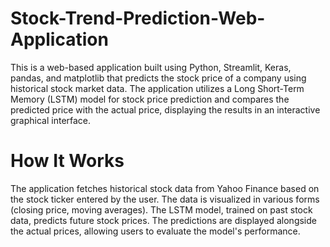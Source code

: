 # Stock-Trend-Prediction-Web-Application

This is a web-based application built using Python, Streamlit, Keras, pandas, and matplotlib that predicts the stock price of a company using historical stock market data. The application utilizes a Long Short-Term Memory (LSTM) model for stock price prediction and compares the predicted price with the actual price, displaying the results in an interactive graphical interface.
# How It Works
The application fetches historical stock data from Yahoo Finance based on the stock ticker entered by the user.
The data is visualized in various forms (closing price, moving averages).
The LSTM model, trained on past stock data, predicts future stock prices.
The predictions are displayed alongside the actual prices, allowing users to evaluate the model's performance.
